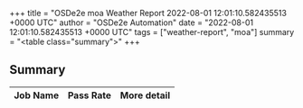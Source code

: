 +++
title = "OSDe2e moa Weather Report 2022-08-01 12:01:10.582435513 +0000 UTC"
author = "OSDe2e Automation"
date = "2022-08-01 12:01:10.582435513 +0000 UTC"
tags = ["weather-report", "moa"]
summary = "<table class=\"summary\"></table>"
+++
## Summary

| Job Name | Pass Rate | More detail |
|----------|-----------|-------------|




